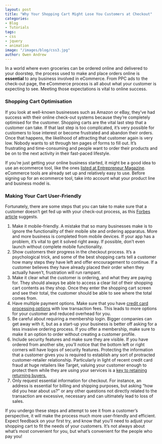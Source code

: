 ```yaml
---
layout: post
title: "Why Your Shopping Cart Might Lose You Customers at Checkout"
categories:
- Blog
- Tutorials
tags:
- css
- jquery
- animation
image: "/images/blog/css3.jpg"
author: Owen Andrew
---
```


In a world where even groceries can be ordered online and delivered to your doorstep, the process used to make and place orders online is **essential** to any business involved in eCommerce. From PPC ads to the check-out page, the eCommerce process is all about what your customer is expecting to see. Meeting those expectations is vital to online success. 

### Shopping Cart Optimisation

If you look at well-known businesses such as Amazon or eBay, they’ve had success with their online check-out systems because they’re completely optimised for the customer. Shopping carts are the vital last step that a customer can take. If that last step is too complicated, it’s very possible for customers to lose interest or become frustrated and abandon their orders. Once that happens, the likelihood of attracting that customer again is very low. Nobody wants to sit through ten pages of forms to fill out. It’s frustrating and time-consuming and people want to order their products and be on to the next activity in their fast-paced lifestyle. 

If you’re just getting your online business started, it might be a good idea to use an ecommerce tool, like the ones [listed at Entrepreneur Magazine](http://www.entrepreneur.com/article/217950). eCommerce tools are already set up and relatively easy to use. Before signing up for an ecommerce tool, take into account what your product line and business model is.

### Making Your Cart User-Friendly

Fortunately, there are some steps that you can take to make sure that a customer doesn’t get fed up with your check-out process, as this [Forbes article](http://www.forbes.com/sites/neilpatel/2014/09/23/improve-your-online-checkout-process/) suggests.

1. Make it mobile-friendly. A mistake that so many businesses make is to ignore the functionality of their mobile site and ordering apparatus. More and more business is completed from mobile devices. If your app has a problem, it’s vital to get it solved right away. If possible, don’t even launch without complete mobile functionality. 
2. Show customers their progress in the checkout process. It’s a psychological trick, and some of the best shopping carts tell a customer how many steps they have left and offer encouragement to continue. If a customer believes they have already placed their order when they actually haven’t, frustration will run rampant. 
3. Make it clear what the customer is ordering, and what they are paying for. They should always be able to access a clear list of their shopping cart contents as they shop. Once they enter the shopping cart screen and see their total, the customer should be able to see where the total comes from. 
4. Have multiple payment options. Make sure that you have [credit card processing options](http://www.shopify.com/credit-card-processing) with low transaction fees. This leads to more options for your customer and reduced overhead for you. 
5. Be careful about requiring a membership login. Bigger companies can get away with it, but as a start-up your business is better off asking for a less invasive ordering process. If you offer a membership, make sure to make it an option to order without creating a customer profile. 
6. Include security features and make sure they are visible. If you have ordered from another site, you’ll notice that the bottom left or right corners will have logos of security features. Protecting the information that a customer gives you is required to establish any sort of protracted customer-retailer relationship. Particularly in light of recent credit card fraud at huge retailers like Target, valuing your customer enough to protect them while they are using your services is a [key to retaining returning buyers.](http://www.itbusinessedge.com/slideshows/five-ways-to-protect-customer-credit-card-information.html)  
7. Only request essential information for checkout. For instance, an address is essential for billing and shipping purposes, but asking “how did you hear about us?” or any other questions not directly related to the transaction are excessive, necessary and can ultimately lead to loss of sales. 

If you undergo these steps and attempt to see it from a customer’s perspective, it will make the process much more user-friendly and efficient. Expect feedback on your first try, and know that you’ll need to adjust your shopping cart to fit the needs of your customers. It’s not always about what’s most convenient for you, but what’s convenient for the people who pay you!  

